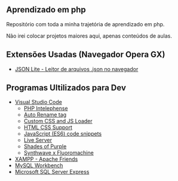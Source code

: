 ## Aprendizado em php


<p>Repositório com toda a minha trajetória de aprendizado em php.</p>

<p>Não irei colocar projetos maiores aqui, apenas conteúdos de aulas.</p>

## Extensões Usadas (Navegador Opera GX)

<ul>
    <li><a href="https://addons.opera.com/pt-br/extensions/details/json-lite/">JSON Lite - Leitor de arquivos .json no navegador</a></li>
</ul>


## Programas Ultilizados para Dev
<ul>
        <li>
            <a href="https://code.visualstudio.com">Visual Studio Code</a>
            <ul>
                <li><a href="https://marketplace.visualstudio.com/items?itemName=bmewburn.vscode-intelephense-client">PHP Intelephense</a></li>
                <li><a href="https://marketplace.visualstudio.com/items?itemName=formulahendry.auto-rename-tag">Auto Rename tag</a></li>
                <li><a href="https://marketplace.visualstudio.com/items?itemName=be5invis.vscode-custom-css">Custom CSS and JS Loader</a></li>
                <li><a href="https://marketplace.visualstudio.com/items?itemName=ecmel.vscode-html-css">HTML CSS Support</a></li>
                <li><a href="https://marketplace.visualstudio.com/items?itemName=xabikos.JavaScriptSnippets">JavaScript (ES6) code snippets</a></li>
                <li><a href="https://marketplace.visualstudio.com/items?itemName=ritwickdey.LiveServer">Live Server</a></li>
                <li><a href="https://marketplace.visualstudio.com/items?itemName=ahmadawais.shades-of-purple">Shades of Purple</a></li>
                <li><a href="https://marketplace.visualstudio.com/items?itemName=webrender.synthwave-x-fluoromachine"> Synthwave x Fluoromachine</a></li>
            </ul>
        </li>
        <li><a href="https://www.apachefriends.org/pt_br/">XAMPP - Apache Friends</a></li>
        <li><a href="https://www.mysql.com/products/workbench/">MySQL Workbench</a></li>
        <li><a href="https://www.microsoft.com/pt-br/sql-server/sql-server-downloads">Microsoft SQL Server Express</a></li>
    </ul>

